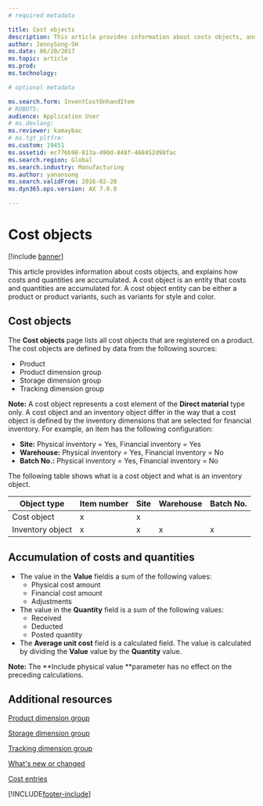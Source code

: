 ```yaml
---
# required metadata

title: Cost objects
description: This article provides information about costs objects, and explains how costs and quantities are accumulated. A cost object is an entity that costs and quantities are accumulated for. A cost object entity can be either a product or product variants, such as variants for style and color.  
author: JennySong-SH
ms.date: 06/20/2017
ms.topic: article
ms.prod: 
ms.technology: 

# optional metadata

ms.search.form: InventCostOnhandItem
# ROBOTS: 
audience: Application User
# ms.devlang: 
ms.reviewer: kamaybac
# ms.tgt_pltfrm: 
ms.custom: 19451
ms.assetid: ec776b98-813a-490d-848f-468452d98fac
ms.search.region: Global
ms.search.industry: Manufacturing
ms.author: yanansong
ms.search.validFrom: 2016-02-28
ms.dyn365.ops.version: AX 7.0.0

---
```


# Cost objects

[!include [banner](../includes/banner.md)]

This article provides information about costs objects, and explains how costs and quantities are accumulated. A cost object is an entity that costs and quantities are accumulated for. A cost object entity can be either a product or product variants, such as variants for style and color.  

## Cost objects

The **Cost objects** page lists all cost objects that are registered on a product. The cost objects are defined by data from the following sources:

-   Product
-   Product dimension group
-   Storage dimension group
-   Tracking dimension group

**Note:** A cost object represents a cost element of the **Direct material** type only. A cost object and an inventory object differ in the way that a cost object is defined by the inventory dimensions that are selected for financial inventory. For example, an item has the following configuration:

-   **Site:** Physical inventory = Yes, Financial inventory = Yes
-   **Warehouse:** Physical inventory = Yes, Financial inventory = No
-   **Batch No.:** Physical inventory = Yes, Financial inventory = No

The following table shows what is a cost object and what is an inventory object.

| Object type      | Item number | Site | Warehouse | Batch No. |
|------------------|-------------|------|-----------|-----------|
| Cost object      | x           | x    |           |           |
| Inventory object | x           | x    |  x        | x         |

## Accumulation of costs and quantities
-   The value in the **Value** fieldis a sum of the following values:
    -   Physical cost amount
    -   Financial cost amount
    -   Adjustments
-   The value in the **Quantity** field is a sum of the following values:
    -   Received
    -   Deducted
    -   Posted quantity
-   The **Average unit cost** field is a calculated field. The value is calculated by dividing the **Value** value by the **Quantity** value.

**Note:** The **Include physical value **parameter has no effect on the preceding calculations.

## Additional resources

[Product dimension group](/dynamicsax-2012/appuser-itpro/about-product-dimensions)

[Storage dimension group](/dynamicsax-2012//storage-dimension-groups-form)

[Tracking dimension group](/dynamicsax-2012//tracking-dimension-groups-form)

[What's new or changed](../../fin-ops-core/fin-ops/get-started/whats-new-changed.md)

[Cost entries](cost-entries.md)





[!INCLUDE[footer-include](../../includes/footer-banner.md)]